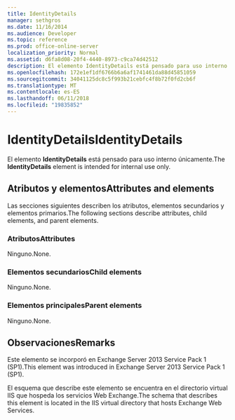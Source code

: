 ```yaml
---
title: IdentityDetails
manager: sethgros
ms.date: 11/16/2014
ms.audience: Developer
ms.topic: reference
ms.prod: office-online-server
localization_priority: Normal
ms.assetid: d6fa8d08-20f4-4440-8973-c9ca74d42512
description: El elemento IdentityDetails está pensado para uso interno únicamente.
ms.openlocfilehash: 172e1ef1df6766b6a6af1741461da88d45851059
ms.sourcegitcommit: 34041125dc8c5f993b21cebfc4f8b72f0fd2cb6f
ms.translationtype: MT
ms.contentlocale: es-ES
ms.lasthandoff: 06/11/2018
ms.locfileid: "19835852"
---
```

# <a name="identitydetails"></a><span data-ttu-id="0b9ee-103">IdentityDetails</span><span class="sxs-lookup"><span data-stu-id="0b9ee-103">IdentityDetails</span></span>

<span data-ttu-id="0b9ee-104">El elemento **IdentityDetails** está pensado para uso interno únicamente.</span><span class="sxs-lookup"><span data-stu-id="0b9ee-104">The **IdentityDetails** element is intended for internal use only.</span></span> 

## <a name="attributes-and-elements"></a><span data-ttu-id="0b9ee-105">Atributos y elementos</span><span class="sxs-lookup"><span data-stu-id="0b9ee-105">Attributes and elements</span></span>

<span data-ttu-id="0b9ee-106">Las secciones siguientes describen los atributos, elementos secundarios y elementos primarios.</span><span class="sxs-lookup"><span data-stu-id="0b9ee-106">The following sections describe attributes, child elements, and parent elements.</span></span>
  
### <a name="attributes"></a><span data-ttu-id="0b9ee-107">Atributos</span><span class="sxs-lookup"><span data-stu-id="0b9ee-107">Attributes</span></span>

<span data-ttu-id="0b9ee-108">Ninguno.</span><span class="sxs-lookup"><span data-stu-id="0b9ee-108">None.</span></span>
  
### <a name="child-elements"></a><span data-ttu-id="0b9ee-109">Elementos secundarios</span><span class="sxs-lookup"><span data-stu-id="0b9ee-109">Child elements</span></span>

<span data-ttu-id="0b9ee-110">Ninguno.</span><span class="sxs-lookup"><span data-stu-id="0b9ee-110">None.</span></span>
  
### <a name="parent-elements"></a><span data-ttu-id="0b9ee-111">Elementos principales</span><span class="sxs-lookup"><span data-stu-id="0b9ee-111">Parent elements</span></span>

<span data-ttu-id="0b9ee-112">Ninguno.</span><span class="sxs-lookup"><span data-stu-id="0b9ee-112">None.</span></span>
  
## <a name="remarks"></a><span data-ttu-id="0b9ee-113">Observaciones</span><span class="sxs-lookup"><span data-stu-id="0b9ee-113">Remarks</span></span>

<span data-ttu-id="0b9ee-114">Este elemento se incorporó en Exchange Server 2013 Service Pack 1 (SP1).</span><span class="sxs-lookup"><span data-stu-id="0b9ee-114">This element was introduced in Exchange Server 2013 Service Pack 1 (SP1).</span></span>
  
<span data-ttu-id="0b9ee-115">El esquema que describe este elemento se encuentra en el directorio virtual IIS que hospeda los servicios Web Exchange.</span><span class="sxs-lookup"><span data-stu-id="0b9ee-115">The schema that describes this element is located in the IIS virtual directory that hosts Exchange Web Services.</span></span>
  

